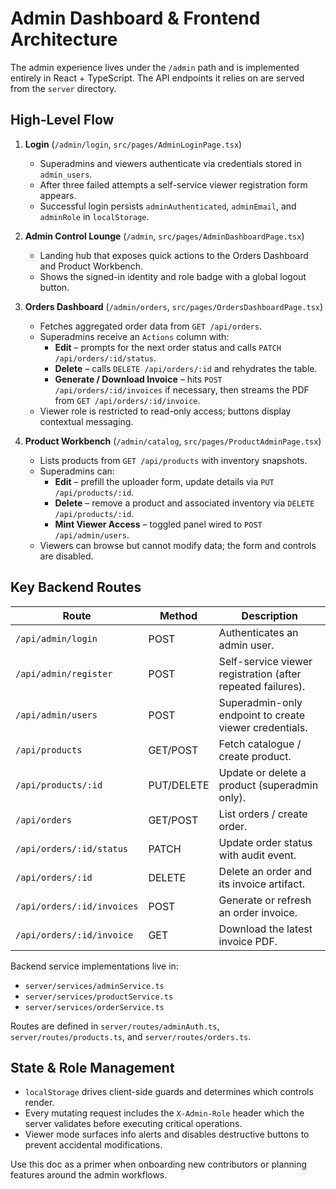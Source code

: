 # Admin Dashboard & Frontend Architecture

The admin experience lives under the `/admin` path and is implemented entirely in React + TypeScript. The API endpoints it relies on are served from the `server` directory.

## High-Level Flow

1. **Login** (`/admin/login`, `src/pages/AdminLoginPage.tsx`)
   - Superadmins and viewers authenticate via credentials stored in `admin_users`.
   - After three failed attempts a self-service viewer registration form appears.
   - Successful login persists `adminAuthenticated`, `adminEmail`, and `adminRole` in `localStorage`.

2. **Admin Control Lounge** (`/admin`, `src/pages/AdminDashboardPage.tsx`)
   - Landing hub that exposes quick actions to the Orders Dashboard and Product Workbench.
   - Shows the signed-in identity and role badge with a global logout button.

3. **Orders Dashboard** (`/admin/orders`, `src/pages/OrdersDashboardPage.tsx`)
   - Fetches aggregated order data from `GET /api/orders`.
   - Superadmins receive an `Actions` column with:
     - **Edit** – prompts for the next order status and calls `PATCH /api/orders/:id/status`.
     - **Delete** – calls `DELETE /api/orders/:id` and rehydrates the table.
     - **Generate / Download Invoice** – hits `POST /api/orders/:id/invoices` if necessary, then streams the PDF from `GET /api/orders/:id/invoice`.
   - Viewer role is restricted to read-only access; buttons display contextual messaging.

4. **Product Workbench** (`/admin/catalog`, `src/pages/ProductAdminPage.tsx`)
   - Lists products from `GET /api/products` with inventory snapshots.
   - Superadmins can:
     - **Edit** – prefill the uploader form, update details via `PUT /api/products/:id`.
     - **Delete** – remove a product and associated inventory via `DELETE /api/products/:id`.
     - **Mint Viewer Access** – toggled panel wired to `POST /api/admin/users`.
   - Viewers can browse but cannot modify data; the form and controls are disabled.

## Key Backend Routes

| Route | Method | Description |
| --- | --- | --- |
| `/api/admin/login` | POST | Authenticates an admin user. |
| `/api/admin/register` | POST | Self-service viewer registration (after repeated failures). |
| `/api/admin/users` | POST | Superadmin-only endpoint to create viewer credentials. |
| `/api/products` | GET/POST | Fetch catalogue / create product. |
| `/api/products/:id` | PUT/DELETE | Update or delete a product (superadmin only). |
| `/api/orders` | GET/POST | List orders / create order. |
| `/api/orders/:id/status` | PATCH | Update order status with audit event. |
| `/api/orders/:id` | DELETE | Delete an order and its invoice artifact. |
| `/api/orders/:id/invoices` | POST | Generate or refresh an order invoice. |
| `/api/orders/:id/invoice` | GET | Download the latest invoice PDF. |

Backend service implementations live in:
- `server/services/adminService.ts`
- `server/services/productService.ts`
- `server/services/orderService.ts`

Routes are defined in `server/routes/adminAuth.ts`, `server/routes/products.ts`, and `server/routes/orders.ts`.

## State & Role Management

- `localStorage` drives client-side guards and determines which controls render.
- Every mutating request includes the `X-Admin-Role` header which the server validates before executing critical operations.
- Viewer mode surfaces info alerts and disables destructive buttons to prevent accidental modifications.

Use this doc as a primer when onboarding new contributors or planning features around the admin workflows.
